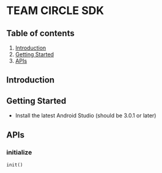 # TEAM CIRCLE SDK

## Table of contents
1. [Introduction](#introduction)
1. [Getting Started](#getting-started)
1. [APIs](#apis)

## Introduction

## Getting Started
* Install the latest Android Studio (should be 3.0.1 or later)

## APIs

### initialize
```
init()
```
